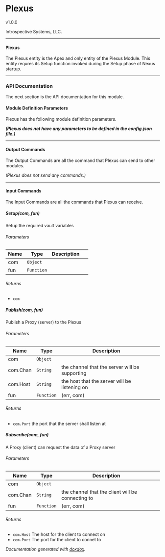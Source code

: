 # Plexus 

v1.0.0

Introspective Systems, LLC.


---
#### Plexus

The Plexus entity is the Apex and only entity of the Plexus Module.
This entity requres its Setup function invoked during the Setup phase of Nexus startup.


---

### API Documentation

The next section is the API documentation for this module.

#### Module Definition Parameters

Plexus has the following module definition parameters.

***(Plexus does not have any parameters to be defined in the
config.json file.)***

---

#### Output Commands

The Output Commands are all the command that Plexus can send to
other modules.

*(Plexus does not send any commands.)*

---

#### Input Commands
The Input Commands are all the commands that Plexus can
receive.


##### Setup(com, fun)

Setup the required vault variables


###### Parameters

| Name | Type | Description |  |
| ---- | ---- | ----------- | -------- |
| com | `Object`  |  | &nbsp; |
| fun | `Function`  |  | &nbsp; |




###### Returns


- `com`  



##### Publish(com, fun)

Publish a Proxy (server) to the Plexus




###### Parameters

| Name | Type | Description |  |
| ---- | ---- | ----------- | -------- |
| com | `Object`  |  | &nbsp; |
| com.Chan | `String`  | the channel that the server will be supporting | &nbsp; |
| com.Host | `String`  | the host that the server will be listening on | &nbsp; |
| fun | `Function`  | (err, com) | &nbsp; |




###### Returns


- `com.Port`  the port that the server shall listen at



##### Subscribe(com, fun)

A Proxy (client) can request the data of a Proxy server




###### Parameters

| Name | Type | Description |  |
| ---- | ---- | ----------- | -------- |
| com | `Object`  |  | &nbsp; |
| com.Chan | `String`  | the channel that the client will be connecting to | &nbsp; |
| fun | `Function`  | (err, com) | &nbsp; |




###### Returns


- `com.Host`  The host for the client to connect on
- `com.Port`  The port for the client to connet to




*Documentation generated with [doxdox](https://github.com/neogeek/doxdox).*
